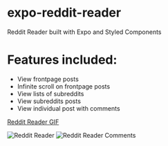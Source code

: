 # expo-reddit-reader
Reddit Reader built with Expo and Styled Components

# Features included:
- View frontpage posts
- Infinite scroll on frontpage posts
- View lists of subreddits
- View subreddits posts
- View individual post with comments

[Reddit Reader GIF](http://imgur.com/a/vRa7t)

![Reddit Reader](http://imgur.com/a/NuaUo)
![Reddit Reader Comments](http://imgur.com/a/ddBSh)
